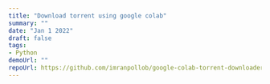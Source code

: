 ```yaml
---
title: "Download torrent using google colab"
summary: ""
date: "Jan 1 2022"
draft: false
tags:
- Python
demoUrl: ""
repoUrl: https://github.com/imranpollob/google-colab-torrent-downloader
---
```

